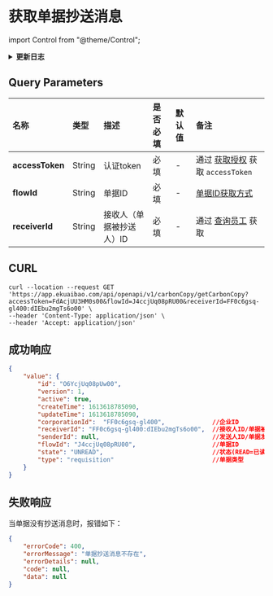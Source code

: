 # 获取单据抄送消息

import Control from "@theme/Control";

<Control
method="GET"
url="/api/openapi/v1/carbonCopy/getCarbonCopy"
/>

<details>
  <summary><b>更新日志</b></summary>
  <div>

  [**0.7.129**](/docs/open-api/notice/update-log#07129) -> 🆕 新增了本接口。<br/>

  </div>
</details>

## Query Parameters

| 名称 | 类型 | 描述 | 是否必填 | 默认值 | 备注 |
| :--- | :--- | :--- | :--- |:--- | :--- |
| **accessToken** | String | 认证token            | 必填 | - | 通过 [获取授权](/docs/open-api/getting-started/auth) 获取 `accessToken` |
| **flowId**      | String | 单据ID               | 必填 | - | [单据ID获取方式](/docs/open-api/flows/question-answer#问题一) |
| **receiverId**  | String | 接收人（单据被抄送人）ID | 必填 | - | 通过 [查询员工](/docs/open-api/corporation/get-staff-ids) 获取 |

## CURL
```shell
curl --location --request GET 'https://app.ekuaibao.com/api/openapi/v1/carbonCopy/getCarbonCopy?accessToken=FdAcjUU3HM0s00&flowId=J4ccjUq08pRU00&receiverId=FF0c6gsq-gl400:dIEbu2mgTs6o00' \
--header 'Content-Type: application/json' \
--header 'Accept: application/json'
```

## 成功响应
```json
{
    "value": {
        "id": "O6YcjUq08pUw00",
        "version": 1,   
        "active": true, 
        "createTime": 1613618785090,
        "updateTime": 1613618785090,
        "corporationId":  "FF0c6gsq-gl400",             //企业ID
        "receiverId": "FF0c6gsq-gl400:dIEbu2mgTs6o00",  //接收人ID/单据被抄送人ID
        "senderId": null,                               //发送人ID/单据发送人ID
        "flowId": "J4ccjUq08pRU00",                     //单据ID
        "state": "UNREAD",                              //状态(READ=已读, UNREAD=未读)
        "type": "requisition"                           //单据类型
    }
}
```

## 失败响应
当单据没有抄送消息时，报错如下：
```json
{
    "errorCode": 400,
    "errorMessage": "单据抄送消息不存在",
    "errorDetails": null,
    "code": null,
    "data": null
}
```